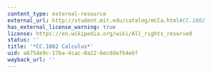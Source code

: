 ```yaml
---
content_type: external-resource
external_url: http://student.mit.edu/catalog/mCCa.html#CC.1802
has_external_license_warning: true
license: https://en.wikipedia.org/wiki/All_rights_reserved
status: ''
title: '*CC.1802 Calculus*'
uid: a6754e9c-17ba-4cac-8a22-6ecddef64e6f
wayback_url: ''
---
```

